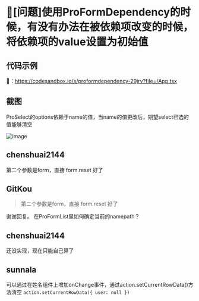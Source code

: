 # 🧐[问题]使用ProFormDependency的时候，有没有办法在被依赖项改变的时候，将依赖项的value设置为初始值

## 代码示例

🔗：https://codesandbox.io/s/proformdependency-29jrv?file=/App.tsx

## 截图

ProSelect的options依赖于name的值，当name的值更改后，期望select已选的值能够清空

![image](https://user-images.githubusercontent.com/7437397/133210554-307d5623-0656-4a52-a862-23a380352bbf.png)

## chenshuai2144

第二个参数是form，直接 form.reset 好了

## GitKou

> 第二个参数是form，直接 form.reset 好了

谢谢回复。
在ProFormList里如何确定当前的namepath？

## chenshuai2144

还没实现，现在只能自己算了

## sunnala

可以通过在姓名组件上增加onChange事件，通过action.setCurrentRowData()方法清空
`action.setCurrentRowData({
 user: null
})`
